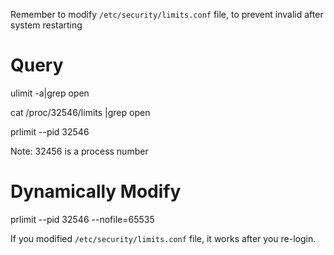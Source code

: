 Remember to modify `/etc/security/limits.conf` file, to prevent invalid after system restarting

# Query

ulimit -a|grep open

cat /proc/32546/limits |grep open

prlimit --pid 32546

Note: 32456 is a process number


# Dynamically  Modify

prlimit --pid 32546 --nofile=65535


If you modified `/etc/security/limits.conf` file, it works after you re-login.